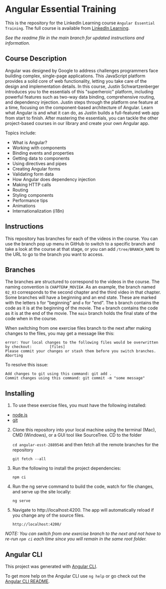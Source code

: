 # Angular Essential Training
This is the repository for the LinkedIn Learning course `Angular Essential Training`.
The full course is available from [LinkedIn Learning]().

_See the readme file in the main branch for updated instructions and information._

## Course Description
Angular was designed by Google to address challenges programmers face building complex, 
single-page applications. This JavaScript platform provides a solid core of web 
functionality, letting you take care of the design and implementation details. In 
this course, Justin Schwartzenberger introduces you to the essentials of this 
"superheroic" platform, including powerful features such as two-way data binding, 
comprehensive routing, and dependency injection. Justin steps through the platform 
one feature at a time, focusing on the component-based architecture of Angular. 
Learn what Angular is and what it can do, as Justin builds a full-featured web 
app from start to finish. After mastering the essentials, you can tackle the 
other project-based courses in our library and create your own Angular app.

Topics include:
- What is Angular?
- Working with components
- Binding events and properties
- Getting data to components
- Using directives and pipes
- Creating Angular forms
- Validating form data
- How Angular does dependency injection
- Making HTTP calls
- Routing
- Styling components
- Performance tips
- Animations
- Internationalization (i18n)

## Instructions
This repository has branches for each of the videos in the course. You can use the
branch pop up menu in GitHub to switch to a specific branch and take a look at the
course at that stage, or you can add `/tree/BRANCH_NAME` to the URL to go to the
branch you want to access.

## Branches
The branches are structured to correspond to the videos in the course.
The naming convention is `CHAPTER#_MOVIE#`. As an example, the branch named `02_03`
corresponds to the second chapter and the third video in that chapter.
Some branches will have a beginning and an end state. These are marked
with the letters `b` for "beginning" and `e` for "end". The `b` branch
contains the code as it is at the beginning of the movie. The `e` branch
contains the code as it is at the end of the movie. The `main` branch
holds the final state of the code when in the course.

When switching from one exercise files branch to the next after making changes to the files, you may get a message like this:

    error: Your local changes to the following files would be overwritten by checkout:        [files]
    Please commit your changes or stash them before you switch branches.
    Aborting

To resolve this issue:

    Add changes to git using this command: git add .
	Commit changes using this command: git commit -m "some message"

## Installing
1. To use these exercise files, you must have the following installed:
  - [node.js](http://nodejs.org/)
  - [git](http://git-scm.com/)
2. Clone this repository into your local machine using the terminal (Mac), CMD (Windows), or a GUI tool like SourceTree.
   CD to the folder

   `cd angular-esst-2889546`
   and then fetch all the remote branches for the repository

   `git fetch --all`

3. Run the following to install the project dependencies:

   `npm ci`

4. Run the ng serve command to build the code, watch for file changes, and serve up the site locally:

   `ng serve`

5. Navigate to http://localhost:4200. The app will automatically reload if you change any of the source files.

   `http://localhost:4200/`

_NOTE: You can switch from one exercise branch to the next and not have to 
re-run `npm ci` each time since you will remain in the same root folder._

## Angular CLI
This project was generated with [Angular CLI](https://github.com/angular/angular-cli).

To get more help on the Angular CLI use `ng help` or go check out the
[Angular CLI README](https://github.com/angular/angular-cli/blob/master/README.md).
